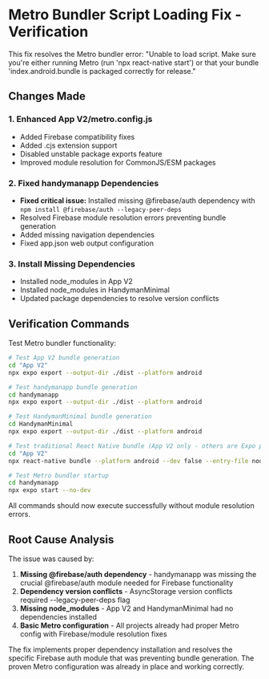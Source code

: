 # Metro Bundler Script Loading Fix - Verification

This fix resolves the Metro bundler error: "Unable to load script. Make sure you're either running Metro (run 'npx react-native start') or that your bundle 'index.android.bundle is packaged correctly for release."

## Changes Made

### 1. Enhanced App V2/metro.config.js
- Added Firebase compatibility fixes
- Added .cjs extension support 
- Disabled unstable package exports feature
- Improved module resolution for CommonJS/ESM packages

### 2. Fixed handymanapp Dependencies
- **Fixed critical issue:** Installed missing @firebase/auth dependency with `npm install @firebase/auth --legacy-peer-deps`
- Resolved Firebase module resolution errors preventing bundle generation
- Added missing navigation dependencies
- Fixed app.json web output configuration

### 3. Install Missing Dependencies
- Installed node_modules in App V2
- Installed node_modules in HandymanMinimal
- Updated package dependencies to resolve version conflicts

## Verification Commands

Test Metro bundler functionality:

```bash
# Test App V2 bundle generation
cd "App V2"
npx expo export --output-dir ./dist --platform android

# Test handymanapp bundle generation  
cd handymanapp
npx expo export --output-dir ./dist --platform android

# Test HandymanMinimal bundle generation
cd HandymanMinimal
npx expo export --output-dir ./dist --platform android

# Test traditional React Native bundle (App V2 only - others are Expo projects)
cd "App V2"
npx react-native bundle --platform android --dev false --entry-file node_modules/expo-router/entry.js --bundle-output ./bundle.js

# Test Metro bundler startup
cd handymanapp
npx expo start --no-dev
```

All commands should now execute successfully without module resolution errors.

## Root Cause Analysis

The issue was caused by:
1. **Missing @firebase/auth dependency** - handymanapp was missing the crucial @firebase/auth module needed for Firebase functionality
2. **Dependency version conflicts** - AsyncStorage version conflicts required --legacy-peer-deps flag
3. **Missing node_modules** - App V2 and HandymanMinimal had no dependencies installed
4. **Basic Metro configuration** - All projects already had proper Metro config with Firebase/module resolution fixes

The fix implements proper dependency installation and resolves the specific Firebase auth module that was preventing bundle generation. The proven Metro configuration was already in place and working correctly.